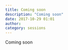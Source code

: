 ```yaml
---
title: Coming soon
description: "Coming soon"
date: 2017-10-29 01:01
author:
category: sessions
---
```

Coming soon